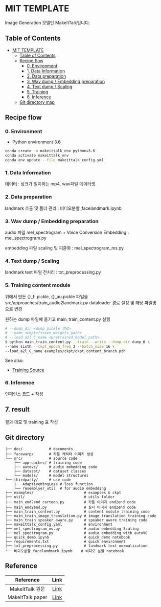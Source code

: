 # MIT TEMPLATE

Image Generation 모델인 MakeItTalk입니다.

## Table of Contents

* [MIT TEMPLATE](#mit-template)
  * [Table of Contents](#table-of-contents)
  * [Recipe flow](#recipe-flow)
    * [0\. Environment](#0-environment)
    * [1\. Data Information](#1-data-information)
    * [2\. Data preparation](#2-data-preparation)
    * [3\. Wav dump / Embedding preparation](#3-wav-dump--embedding-preparation)
    * [4\. Text dump / Scaling](#4-text-dump--scaling)
    * [5\. Training](#5-training)
    * [6\. Inference](#6-inference)
  * [Git directory map](#git-directory)

## Recipe flow

### 0. Environment
- Python environment 3.6

```sh
conda create -n makeittalk_env python=3.6
conda activate makeittalk_env
conda env update --file makeittalk_config.yml
```

### 1. Data Information

데이터 : 싱크가 일치하는 mp4, wav파일 데이터셋

### 2. Data preparation

landmark 추출 및 폴더 관리 : 비디오분할_facelandmark.ipynb

### 3. Wav dump / Embedding preparation

audio 파일 mel_spectrogram + Voice Conversion Embedding : mel_spectrogram.py

embedding 파일 scaling 및 피클화 : mel_spectrogram_ms.py

### 4. Text dump / Scaling

landmark text 파일 전처리 : txt_preprocessing.py

### 5. Training content module

위에서 만든 {}\_fl.pickle, {}\_au.pickle 파일을 src/approaches/train_audio2landmark.py dataloader 경로 설정 및 해당 파일명으로 변경

원하는 dump 파일에 옮기고 main_train_content.py 실행

```sh
# --dump_dir <dump pickle 경로>
# --name <ckpt>/<save_weights_path>
# --load_a2l_C_name <pretrained_model_path>
$ python main_train_content.py --train --write --dump_dir dump_6 \
--name sixth --ckpt_epoch_freq 3 --batch_size 16 \
--load_a2l_C_name examples/ckpt/ckpt_content_branch.pth
```

See also:
- [Training Source](https://github.com/adobe-research/MakeItTalk)

### 6. Inference

인퍼런스 코드 + 작성

## 7. result
결과 데모 및 training 표 작성

## Git directory 

```
├── doc/            # documents
├── facewarp/       # 카툰 캐릭터 이미지 생성
└── src/            # source code
    ├── approaches/ # training code
    ├── autovc/     # audio embedding code
    ├── dataset/    # dataset classes
    └── models/     # model structures
└── thirdparty/     # use code
    ├── AdaptiveWingLoss # loss function
    └── resemblyer_util  # for audio embedding
├── examples/                       # examples & ckpt
├── util/                           # utils folder
├── main_end2end_cartoon.py         # 카툰 이미지 end2end code
├── main_end2end.py                 # 실사 이미지 end2end code
├── main_train_content.py           # content module training code
├── main_train_image_translation.py # image translation training code
├── main_train_speaker_aware.py     # speaker_aware training code
├── makeittalk_config.yaml          # environment
├── mel_spectrogram_ms.py           # audio embedding Scaling 
├── mel_spectrogram.py              # audio embedding with autoVC
├── quick_demo.ipynb                # quick_demo notebook
├── requirements.txt                # quick environment
├── txt_preprocessing.py            # landmark text normalization
└── 비디오분할_facelandmark.ipynb    # 비디오 분할 notebook
```

## Reference

| Reference |  Link  | 
| :-------------: | :---------------: |
| MakeItTalk 원문 | [Link](https://github.com/adobe-research/MakeItTalk)  |
| MakeItTalk paper | [Link](https://arxiv.org/abs/2004.12992)  |